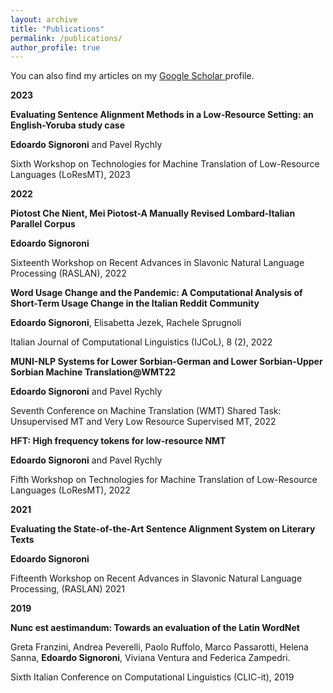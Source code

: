 ```yaml
---
layout: archive
title: "Publications"
permalink: /publications/
author_profile: true
---
```


You can also find my articles on my <a href="{{author.googlescholar}}"> Google Scholar </a> profile.

**2023** 

**Evaluating Sentence Alignment Methods in a Low-Resource Setting: an English-Yoruba study case**

**Edoardo Signoroni** and Pavel Rychly

Sixth Workshop on Technologies for Machine Translation of Low-Resource Languages (LoResMT), 2023

**2022**

**Piotost Che Nient, Mei Piotost-A Manually Revised Lombard-Italian Parallel Corpus**

**Edoardo Signoroni**

Sixteenth Workshop on Recent Advances in Slavonic Natural Language Processing (RASLAN), 2022

**Word Usage Change and the Pandemic: A Computational Analysis of Short-Term Usage Change in the Italian Reddit Community**

**Edoardo Signoroni**, Elisabetta Jezek, Rachele Sprugnoli

Italian Journal of Computational Linguistics (IJCoL), 8 (2), 2022

**MUNI-NLP Systems for Lower Sorbian-German and Lower Sorbian-Upper Sorbian Machine Translation@WMT22**

**Edoardo Signoroni** and Pavel Rychly

Seventh Conference on Machine Translation (WMT) Shared Task: Unsupervised MT and Very Low Resource Supervised MT, 2022

**HFT: High frequency tokens for low-resource NMT**

**Edoardo Signoroni** and Pavel Rychly

Fifth Workshop on Technologies for Machine Translation of Low-Resource Languages (LoResMT), 2022

**2021**

**Evaluating the State-of-the-Art Sentence Alignment System on Literary Texts**

**Edoardo Signoroni**

Fifteenth Workshop on Recent Advances in Slavonic Natural Language Processing, (RASLAN) 2021

**2019**

**Nunc est aestimandum: Towards an evaluation of the Latin WordNet**

Greta Franzini, Andrea Peverelli, Paolo Ruffolo, Marco Passarotti, Helena Sanna, **Edoardo Signoroni**, Viviana Ventura and Federica Zampedri.

Sixth Italian Conference on Computational Linguistics (CLIC-it), 2019
